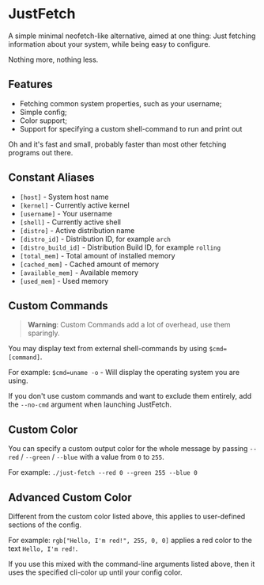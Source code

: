# JustFetch
A simple minimal neofetch-like alternative, aimed at one thing: Just fetching information about your system, while being easy to configure.

Nothing more, nothing less.

## Features
- Fetching common system properties, such as your username;
- Simple config;
- Color support;
- Support for specifying a custom shell-command to run and print out

Oh and it's fast and small, probably faster than most other fetching programs out there.

## Constant Aliases
- `[host]` - System host name
- `[kernel]` - Currently active kernel
- `[username]` - Your username
- `[shell]` - Currently active shell
- `[distro]` - Active distribution name
- `[distro_id]` - Distribution ID, for example `arch`
- `[distro_build_id]` - Distribution Build ID, for example `rolling`
- `[total_mem]` - Total amount of installed memory
- `[cached_mem]` - Cached amount of memory
- `[available_mem]` - Available memory
- `[used_mem]` - Used memory

## Custom Commands
> **Warning**:
> Custom Commands add a lot of overhead, use them sparingly.

You may display text from external shell-commands by using `$cmd=[command]`.

For example: `$cmd=uname -o` - Will display the operating system you are using.

If you don't use custom commands and want to exclude them entirely, add the `--no-cmd` argument when launching JustFetch.

## Custom Color
You can specify a custom output color for the whole message by passing `--red` / `--green` / `--blue` with a value from `0` to `255`.

For example: `./just-fetch --red 0 --green 255 --blue 0`
## Advanced Custom Color
Different from the custom color listed above, this applies to user-defined sections of the config.

For example: `rgb["Hello, I'm red!", 255, 0, 0]` applies a red color to the text `Hello, I'm red!`.

If you use this mixed with the command-line arguments listed above, then it uses the specified cli-color up until your config color.
